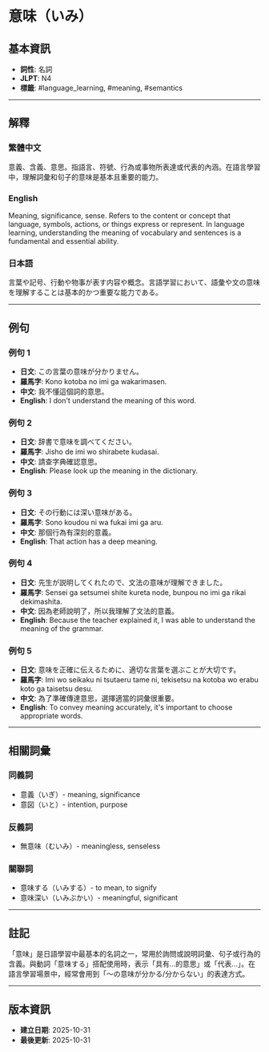 # 意味（いみ）

## 基本資訊
- **詞性**: 名詞
- **JLPT**: N4
- **標籤**: #language_learning, #meaning, #semantics

---

## 解釋

### 繁體中文
意義、含義、意思。指語言、符號、行為或事物所表達或代表的內涵。在語言學習中，理解詞彙和句子的意味是基本且重要的能力。

### English
Meaning, significance, sense. Refers to the content or concept that language, symbols, actions, or things express or represent. In language learning, understanding the meaning of vocabulary and sentences is a fundamental and essential ability.

### 日本語
言葉や記号、行動や物事が表す内容や概念。言語学習において、語彙や文の意味を理解することは基本的かつ重要な能力である。

---

## 例句

### 例句 1
- **日文**: この言葉の意味が分かりません。
- **羅馬字**: Kono kotoba no imi ga wakarimasen.
- **中文**: 我不懂這個詞的意思。
- **English**: I don't understand the meaning of this word.

### 例句 2
- **日文**: 辞書で意味を調べてください。
- **羅馬字**: Jisho de imi wo shirabete kudasai.
- **中文**: 請查字典確認意思。
- **English**: Please look up the meaning in the dictionary.

### 例句 3
- **日文**: その行動には深い意味がある。
- **羅馬字**: Sono koudou ni wa fukai imi ga aru.
- **中文**: 那個行為有深刻的意義。
- **English**: That action has a deep meaning.

### 例句 4
- **日文**: 先生が説明してくれたので、文法の意味が理解できました。
- **羅馬字**: Sensei ga setsumei shite kureta node, bunpou no imi ga rikai dekimashita.
- **中文**: 因為老師說明了，所以我理解了文法的意義。
- **English**: Because the teacher explained it, I was able to understand the meaning of the grammar.

### 例句 5
- **日文**: 意味を正確に伝えるために、適切な言葉を選ぶことが大切です。
- **羅馬字**: Imi wo seikaku ni tsutaeru tame ni, tekisetsu na kotoba wo erabu koto ga taisetsu desu.
- **中文**: 為了準確傳達意思，選擇適當的詞彙很重要。
- **English**: To convey meaning accurately, it's important to choose appropriate words.

---

## 相關詞彙

### 同義詞
- 意義（いぎ）- meaning, significance
- 意図（いと）- intention, purpose

### 反義詞
- 無意味（むいみ）- meaningless, senseless

### 關聯詞
- 意味する（いみする）- to mean, to signify
- 意味深い（いみぶかい）- meaningful, significant

---

## 註記
「意味」是日語學習中最基本的名詞之一，常用於詢問或說明詞彙、句子或行為的含義。與動詞「意味する」搭配使用時，表示「具有...的意思」或「代表...」。在語言學習場景中，經常會用到「〜の意味が分かる/分からない」的表達方式。

---

## 版本資訊
- **建立日期**: 2025-10-31
- **最後更新**: 2025-10-31
